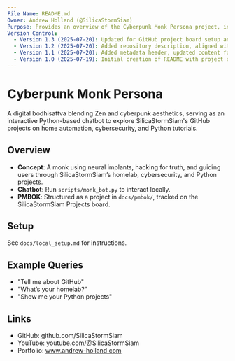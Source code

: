 ```yaml
---
File Name: README.md
Owner: Andrew Holland (@SilicaStormSiam)
Purpose: Provides an overview of the Cyberpunk Monk Persona project, including concept, chatbot functionality, setup instructions, and links to SilicaStormSiam's portfolio.
Version Control:
  - Version 1.3 (2025-07-20): Updated for GitHub project board setup and description.
  - Version 1.2 (2025-07-20): Added repository description, aligned with GitHub setup.
  - Version 1.1 (2025-07-20): Added metadata header, updated content for CPM - Chat Bot project.
  - Version 1.0 (2025-07-19): Initial creation of README with project overview.
---
```


# Cyberpunk Monk Persona

A digital bodhisattva blending Zen and cyberpunk aesthetics, serving as an interactive Python-based chatbot to explore SilicaStormSiam's GitHub projects on home automation, cybersecurity, and Python tutorials.

## Overview
- **Concept**: A monk using neural implants, hacking for truth, and guiding users through SilicaStormSiam’s homelab, cybersecurity, and Python projects.
- **Chatbot**: Run `scripts/monk_bot.py` to interact locally.
- **PMBOK**: Structured as a project in `docs/pmbok/`, tracked on the SilicaStormSiam Projects board.

## Setup
See `docs/local_setup.md` for instructions.

## Example Queries
- "Tell me about GitHub"
- "What’s your homelab?"
- "Show me your Python projects"

## Links
- GitHub: github.com/SilicaStormSiam
- YouTube: youtube.com/@SilicaStormSiam
- Portfolio: www.andrew-holland.com
